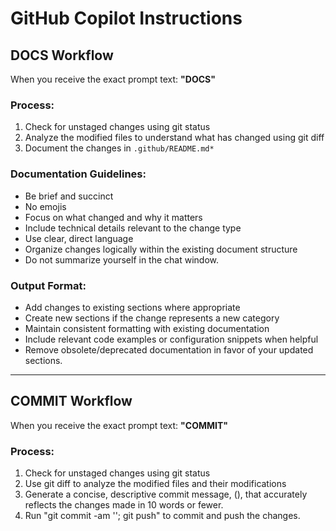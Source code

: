 # GitHub Copilot Instructions

## DOCS Workflow

When you receive the exact prompt text: **"DOCS"**

### Process:
1. Check for unstaged changes using git status
2. Analyze the modified files to understand what has changed using git diff <filePath>
3. Document the changes in `.github/README.md*`

### Documentation Guidelines:
- Be brief and succinct
- No emojis
- Focus on what changed and why it matters
- Include technical details relevant to the change type
- Use clear, direct language
- Organize changes logically within the existing document structure
- Do not summarize yourself in the chat window.

### Output Format:
- Add changes to existing sections where appropriate
- Create new sections if the change represents a new category
- Maintain consistent formatting with existing documentation
- Include relevant code examples or configuration snippets when helpful
- Remove obsolete/deprecated documentation in favor of your updated sections.

---
## COMMIT Workflow

When you receive the exact prompt text: **"COMMIT"**

### Process:
1. Check for unstaged changes using git status
2. Use git diff <filePath> to analyze the modified files and their modifications
3. Generate a concise, descriptive commit message, (<commit-message>), that accurately reflects the changes made in 10 words or fewer.
4. Run "git commit -am '<commit-message>'; git push" to commit and push the changes.
